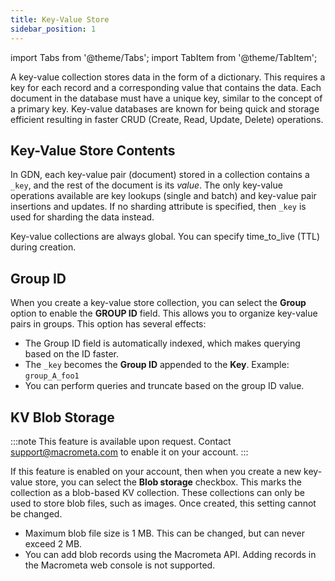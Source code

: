 ```yaml
---
title: Key-Value Store
sidebar_position: 1
---
```


import Tabs from '@theme/Tabs';
import TabItem from '@theme/TabItem';

A key-value collection stores data in the form of a dictionary. This requires a key for each record and a corresponding value that contains the data. Each document in the database must have a unique key, similar to the concept of a primary key. Key-value databases are known for being quick and storage efficient resulting in faster CRUD (Create, Read, Update, Delete) operations.

## Key-Value Store Contents

In GDN, each key-value pair (document) stored in a collection contains a `_key`, and the rest of the document is its _value_. The only key-value operations available are key lookups (single and batch) and key-value pair insertions and updates. If no sharding attribute is specified, then `_key` is used for sharding the data instead.

Key-value collections are always global. You can specify time_to_live (TTL) during creation.

## Group ID

When you create a key-value store collection, you can select the **Group** option to enable the **GROUP ID** field. This allows you to organize key-value pairs in groups. This option has several effects:

- The Group ID field is automatically indexed, which makes querying based on the ID faster.
- The `_key` becomes the **Group ID** appended to the **Key**. Example: `group_A_foo1`
- You can perform queries and truncate based on the group ID value.

## KV Blob Storage

:::note
This feature is available upon request. Contact support@macrometa.com to enable it on your account.
:::

If this feature is enabled on your account, then when you create a new key-value store, you can select the **Blob storage** checkbox. This marks the collection as a blob-based KV collection. These collections can only be used to store blob files, such as images. Once created, this setting cannot be changed.

- Maximum blob file size is 1 MB. This can be changed, but can never exceed 2 MB.
- You can add blob records using the Macrometa API. Adding records in the Macrometa web console is not supported.
